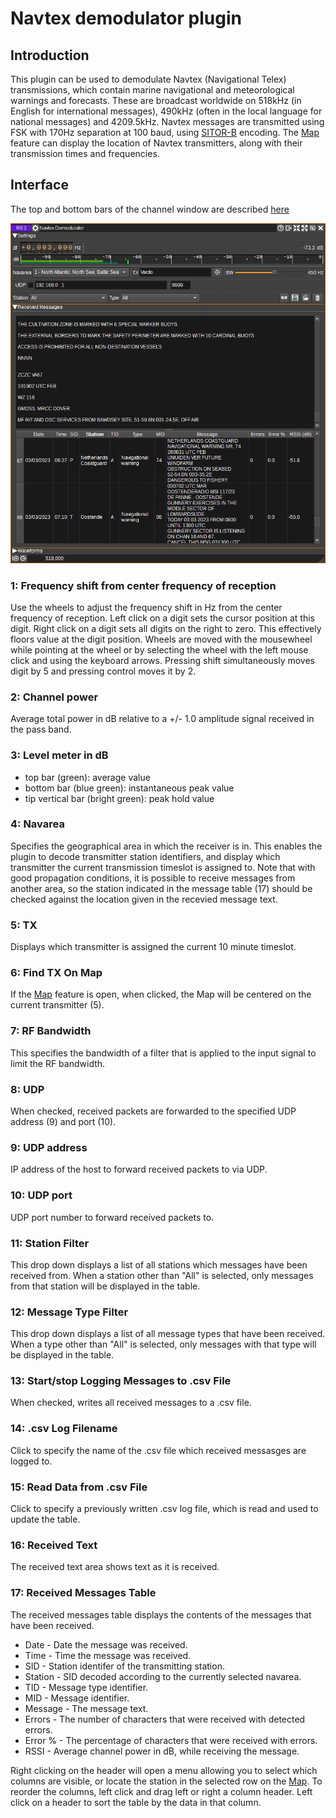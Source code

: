 <h1>Navtex demodulator plugin</h1>

<h2>Introduction</h2>

This plugin can be used to demodulate Navtex (Navigational Telex) transmissions, which contain marine navigational and meteorological warnings and forecasts.
These are broadcast worldwide on 518kHz (in English for international messages), 490kHz (often in the local language for national messages) and 4209.5kHz.
Navtex messages are transmitted using FSK with 170Hz separation at 100 baud, using [SITOR-B](https://www.itu.int/dms_pubrec/itu-r/rec/m/R-REC-M.625-4-201203-I!!PDF-E.pdf]) encoding.
The [Map](../../feature/map/readme.md) feature can display the location of Navtex transmitters, along with their transmission times and frequencies.

<h2>Interface</h2>

The top and bottom bars of the channel window are described [here](../../../sdrgui/channel/readme.md)

![Navtex Demodulator plugin GUI](../../../doc/img/NavtexDemod_plugin.png)

<h3>1: Frequency shift from center frequency of reception</h3>

Use the wheels to adjust the frequency shift in Hz from the center frequency of reception. Left click on a digit sets the cursor position at this digit. Right click on a digit sets all digits on the right to zero. This effectively floors value at the digit position. Wheels are moved with the mousewheel while pointing at the wheel or by selecting the wheel with the left mouse click and using the keyboard arrows. Pressing shift simultaneously moves digit by 5 and pressing control moves it by 2.

<h3>2: Channel power</h3>

Average total power in dB relative to a +/- 1.0 amplitude signal received in the pass band.

<h3>3: Level meter in dB</h3>

  - top bar (green): average value
  - bottom bar (blue green): instantaneous peak value
  - tip vertical bar (bright green): peak hold value

<h3>4: Navarea</h3>

Specifies the geographical area in which the receiver is in. This enables the plugin to decode transmitter station identifiers, and display which transmitter the current transmission timeslot is assigned to.
Note that with good propagation conditions, it is possible to receive messages from another area, so the station indicated in the message table (17) should be checked against the location given in the recevied message text.

<h3>5: TX</h3>

Displays which transmitter is assigned the current 10 minute timeslot.

<h3>6: Find TX On Map</h3>

If the [Map](../../feature/map/readme.md) feature is open, when clicked, the Map will be centered on the current transmitter (5).

<h3>7: RF Bandwidth</h3>

This specifies the bandwidth of a filter that is applied to the input signal to limit the RF bandwidth.

<h3>8: UDP</h3>

When checked, received packets are forwarded to the specified UDP address (9) and port (10).

<h3>9: UDP address</h3>

IP address of the host to forward received packets to via UDP.

<h3>10: UDP port</h3>

UDP port number to forward received packets to.

<h3>11: Station Filter</h3>

This drop down displays a list of all stations which messages have been received from. When a station other than "All" is selected, only messages from that station will be displayed in the table.

<h3>12: Message Type Filter</h3>

This drop down displays a list of all message types that have been received. When a type other than "All" is selected, only messages with that type will be displayed in the table.

<h3>13: Start/stop Logging Messages to .csv File</h3>

When checked, writes all received messages to a .csv file.

<h3>14: .csv Log Filename</h3>

Click to specify the name of the .csv file which received messasges are logged to.

<h3>15: Read Data from .csv File</h3>

Click to specify a previously written .csv log file, which is read and used to update the table.

<h3>16: Received Text</h3>

The received text area shows text as it is received.

<h3>17: Received Messages Table</h3>

The received messages table displays the contents of the messages that have been received.

* Date - Date the message was received.
* Time - Time the message was received.
* SID - Station identifer of the transmitting station.
* Station - SID decoded according to the currently selected navarea.
* TID - Message type identifier.
* MID - Message identifier.
* Message - The message text.
* Errors - The number of characters that were received with detected errors.
* Error % - The percentage of characters that were received with errors.
* RSSI - Average channel power in dB, while receiving the message.

Right clicking on the header will open a menu allowing you to select which columns are visible, or locate the station in the selected row on the [Map](../../feature/map/readme.md).
To reorder the columns, left click and drag left or right a column header.
Left click on a header to sort the table by the data in that column.

